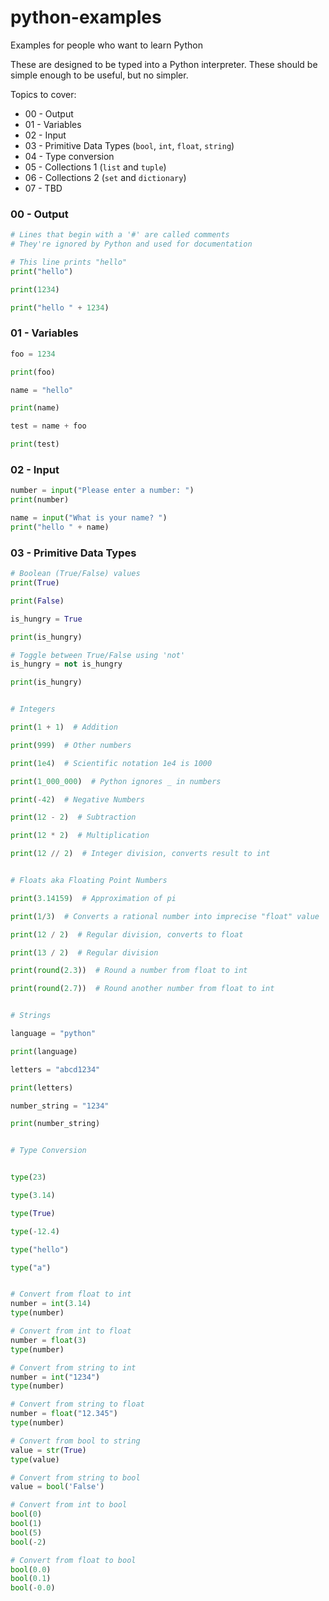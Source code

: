 # python-examples
Examples for people who want to learn Python

These are designed to be typed into a Python interpreter. These should be simple enough to be useful, but no simpler.

Topics to cover:

* 00 - Output
* 01 - Variables
* 02 - Input
* 03 - Primitive Data Types (`bool`, `int`, `float`, `string`)
* 04 - Type conversion
* 05 - Collections 1 (`list` and `tuple`)
* 06 - Collections 2 (`set` and `dictionary`)
* 07 - TBD


### 00 - Output

```python
# Lines that begin with a '#' are called comments
# They're ignored by Python and used for documentation

# This line prints "hello"
print("hello")

print(1234)

print("hello " + 1234)

```


### 01 - Variables

```python
foo = 1234

print(foo)

name = "hello"

print(name)

test = name + foo

print(test)
```

### 02 - Input

```python
number = input("Please enter a number: ")
print(number)

name = input("What is your name? ")
print("hello " + name)
```


### 03 - Primitive Data Types

```python
# Boolean (True/False) values
print(True)

print(False)

is_hungry = True

print(is_hungry)

# Toggle between True/False using 'not'
is_hungry = not is_hungry

print(is_hungry)


# Integers

print(1 + 1)  # Addition

print(999)  # Other numbers

print(1e4)  # Scientific notation 1e4 is 1000

print(1_000_000)  # Python ignores _ in numbers

print(-42)  # Negative Numbers

print(12 - 2)  # Subtraction

print(12 * 2)  # Multiplication

print(12 // 2)  # Integer division, converts result to int


# Floats aka Floating Point Numbers

print(3.14159)  # Approximation of pi

print(1/3)  # Converts a rational number into imprecise "float" value

print(12 / 2)  # Regular division, converts to float

print(13 / 2)  # Regular division

print(round(2.3))  # Round a number from float to int

print(round(2.7))  # Round another number from float to int


# Strings

language = "python"

print(language)

letters = "abcd1234"

print(letters)

number_string = "1234"

print(number_string)


# Type Conversion


type(23)

type(3.14)

type(True)

type(-12.4)

type("hello")

type("a")


# Convert from float to int
number = int(3.14)
type(number)

# Convert from int to float
number = float(3)
type(number)

# Convert from string to int
number = int("1234")
type(number)

# Convert from string to float
number = float("12.345")
type(number)

# Convert from bool to string
value = str(True)
type(value)

# Convert from string to bool
value = bool('False')

# Convert from int to bool
bool(0)
bool(1)
bool(5)
bool(-2)

# Convert from float to bool
bool(0.0)
bool(0.1)
bool(-0.0)


